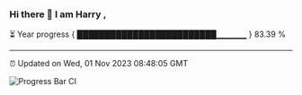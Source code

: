 ### Hi there 👋 I am Harry , 

⏳ Year progress { █████████████████████████▁▁▁▁▁ } 83.39 %

---

⏰ Updated on Wed, 01 Nov 2023 08:48:05 GMT

![Progress Bar CI](https://github.com/duykhang68/duykhang68/workflows/Progress%20Bar%20CI/badge.svg)
